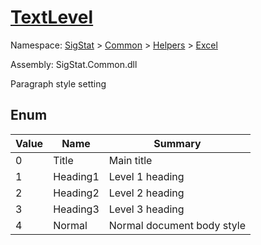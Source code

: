 # [TextLevel](./TextLevel.md)
Namespace: [SigStat]() > [Common]() > [Helpers]() > [Excel]()

Assembly: SigStat.Common.dll


Paragraph style setting

##	Enum

| Value | Name | Summary | 
| --- | --- | --- | 
| 0 | Title | Main title | 
| 1 | Heading1 | Level 1 heading | 
| 2 | Heading2 | Level 2 heading | 
| 3 | Heading3 | Level 3 heading | 
| 4 | Normal | Normal document body style | 


